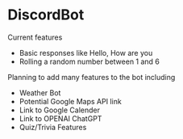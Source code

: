 # DiscordBot

Current features
- Basic responses like Hello, How are you
- Rolling a random number between 1 and 6

Planning to add many features to the bot including
- Weather Bot
- Potential Google Maps API link
- Link to Google Calender
- Link to OPENAI ChatGPT
- Quiz/Trivia Features
